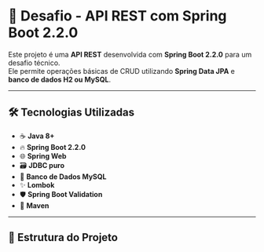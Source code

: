 # 🚀 Desafio - API REST com Spring Boot 2.2.0

Este projeto é uma **API REST** desenvolvida com **Spring Boot 2.2.0** para um desafio técnico.  
Ele permite operações básicas de CRUD utilizando **Spring Data JPA** e **banco de dados H2 ou MySQL**.

---

## 🛠 **Tecnologias Utilizadas**
- ☕ **Java 8+**
- 🔥 **Spring Boot 2.2.0**
- 🌐 **Spring Web**
- 🗃 **JDBC puro**
- 💾 **Banco de Dados MySQL**
- ✨ **Lombok**
- 🛡 **Spring Boot Validation**
- 🚀 **Maven**

---

## 📂 **Estrutura do Projeto**

